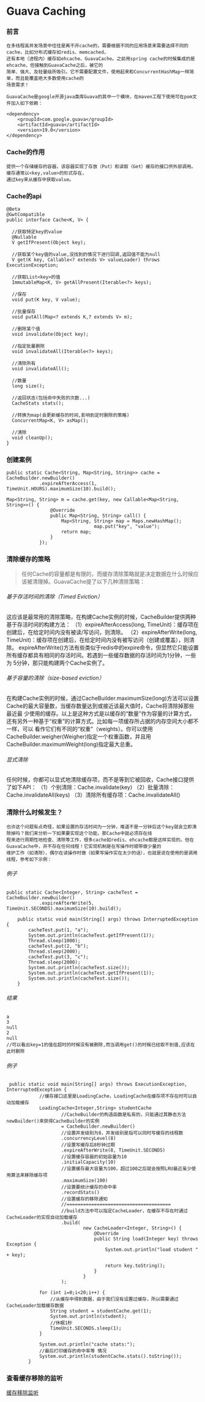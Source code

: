 # Guava Caching

### 前言
```
在多线程高并发场景中往往是离不开cache的，需要根据不同的应用场景来需要选择不同的cache，比如分布式缓存如redis、memcached，
还有本地（进程内）缓存如ehcache、GuavaCache。之前用spring cache的时候集成的是ehcache，但接触到GuavaCache之后，被它的
简单、强大、及轻量级所吸引。它不需要配置文件，使用起来和ConcurrentHashMap一样简单，而且能覆盖绝大多数使用cache的
场景需求！

GuavaCache是google开源java类库Guava的其中一个模块，在maven工程下使用可在pom文件加入如下依赖：
```

```
<dependency>  
    <groupId>com.google.guava</groupId>  
    <artifactId>guava</artifactId>  
    <version>19.0</version>  
</dependency>  
```

### Cache的作用
```
提供一个存储缓存的容器，该容器实现了存放（Put）和读取（Get）缓存的接口供外部调用。 缓存通常以<key,value>的形式存在，
通过key来从缓存中获取value。
```
### Cache的api
```
@Beta
@GwtCompatible
public interface Cache<K, V> {

  //获取特定key的value
  @Nullable
  V getIfPresent(Object key);

  //获取某个key值的value,没找到的情况下进行回调,返回值不能为null
  V get(K key, Callable<? extends V> valueLoader) throws ExecutionException;

  //获取List<key>的值
  ImmutableMap<K, V> getAllPresent(Iterable<?> keys);

  //保存
  void put(K key, V value);

  //批量保存
  void putAll(Map<? extends K,? extends V> m);

  //删除某个值
  void invalidate(Object key);

  //指定批量删除
  void invalidateAll(Iterable<?> keys);

  //清除所有
  void invalidateAll();

  //数量
  long size();

  //返回状态(包括命中失败的次数...)
  CacheStats stats();

  //转换为map(会更新缓存的时间,影响到定时删除的策略)
  ConcurrentMap<K, V> asMap();

  //清除
  void cleanUp();
}

```

### 创建案例
```
public static Cache<String, Map<String, String>> cache = CacheBuilder.newBuilder()
			.expireAfterAccess(1, TimeUnit.HOURS).maximumSize(10).build();

Map<String, String> m = cache.get(key, new Callable<Map<String, String>>() {
				@Override
				public Map<String, String> call() {
					Map<String, String> map = Maps.newHashMap();
                    			map.put("key", "value");
					return map;
				}
			});

```

### 清除缓存的策略

> 任何Cache的容量都是有限的，而缓存清除策略就是决定数据在什么时候应该被清理掉。GuavaCache提了以下几种清除策略：

###### 基于存活时间的清除（Timed Eviction）

这应该是最常用的清除策略，在构建Cache实例的时候，CacheBuilder提供两种基于存活时间的构建方法：
（1）expireAfterAccess(long, TimeUnit)：缓存项在创建后，在给定时间内没有被读/写访问，则清除。
（2）expireAfterWrite(long, TimeUnit)：缓存项在创建后，在给定时间内没有被写访问（创建或覆盖），则清除。
expireAfterWrite()方法有些类似于redis中的expire命令，但显然它只能设置所有缓存都具有相同的存活时间。若遇到一些缓存数据的存活时间为1分钟，一些为
5分钟，那只能构建两个Cache实例了。

###### 基于容量的清除（size-based eviction）

在构建Cache实例的时候，通过CacheBuilder.maximumSize(long)方法可以设置Cache的最大容量数，当缓存数量达到或接近该最大值时，Cache将清除掉那些最近最
少使用的缓存。以上是这种方式是以缓存的“数量”作为容量的计算方式，还有另外一种基于“权重”的计算方式。比如每一项缓存所占据的内存空间大小都不一样，可以
看作它们有不同的“权重”（weights）。你可以使用CacheBuilder.weigher(Weigher)指定一个权重函数，并且用CacheBuilder.maximumWeight(long)指定最大总重。

###### 显式清除

任何时候，你都可以显式地清除缓存项，而不是等到它被回收，Cache接口提供了如下API：
（1）个别清除：Cache.invalidate(key)
（2）批量清除：Cache.invalidateAll(keys)
（3）清除所有缓存项：Cache.invalidateAll()

### 清除什么时候发生？
```
也许这个问题有点奇怪，如果设置的存活时间为一分钟，难道不是一分钟后这个key就会立即清除掉吗？我们来分析一下如果要实现这个功能，那Cache中就必须存在线
程来进行周期性地检查、清除等工作，很多cache如redis、ehcache都是这样实现的。但在GuavaCache中，并不存在任何线程！它实现机制是在写操作时顺带做少量的
维护工作（如清除），偶尔在读操作时做（如果写操作实在太少的话），也就是说在使用的是调用线程，参考如下示例：
```
###### 例子
```
public static Cache<Integer, String> cacheTest = CacheBuilder.newBuilder()
			.expireAfterWrite(5, TimeUnit.SECONDS).maximumSize(10).build();
	
	public static void main(String[] args) throws InterruptedException {
		cacheTest.put(1, "a");
		System.out.println(cacheTest.getIfPresent(1));
		Thread.sleep(1000);
		cacheTest.put(2, "b");
		Thread.sleep(2000);
		cacheTest.put(3, "c");
		Thread.sleep(2000);
		System.out.println(cacheTest.size());
		System.out.println(cacheTest.getIfPresent(1));
		System.out.println(cacheTest.size());
	}
```
###### 结果
```
a
3
null
2
null
//可以看出key=1的值在超时的时候没有被删除,而当调用get()的时候已经取不到值,应该在此时删除
```

###### 例子
```
 public static void main(String[] args) throws ExecutionException, InterruptedException {
	        //缓存接口这里是LoadingCache，LoadingCache在缓存项不存在时可以自动加载缓存
	        LoadingCache<Integer,String> studentCache
	                //CacheBuilder的构造函数是私有的，只能通过其静态方法newBuilder()来获得CacheBuilder的实例
	                = CacheBuilder.newBuilder()
	                //设置并发级别为8，并发级别是指可以同时写缓存的线程数
	                .concurrencyLevel(8)
	                //设置写缓存后8秒钟过期
	                .expireAfterWrite(8, TimeUnit.SECONDS)
	                //设置缓存容器的初始容量为10
	                .initialCapacity(10)
	                //设置缓存最大容量为100，超过100之后就会按照LRU最近虽少使用算法来移除缓存项
	                .maximumSize(100)
	                //设置要统计缓存的命中率
	                .recordStats()
	                //设置缓存的移除通知
	                //======================================
	                //build方法中可以指定CacheLoader，在缓存不存在时通过CacheLoader的实现自动加载缓存
	                .build(
	                        new CacheLoader<Integer, String>() {
	                            @Override
	                            public String load(Integer key) throws Exception {
	                                System.out.println("load student " + key);
	                               
	                                return key.toString();
	                            }
	                        }
	                );

	        for (int i=0;i<20;i++) {
	            //从缓存中得到数据，由于我们没有设置过缓存，所以需要通过CacheLoader加载缓存数据
	            String student = studentCache.get(1);
	            System.out.println(student);
	            //休眠1秒
	            TimeUnit.SECONDS.sleep(1);
	        }

	        System.out.println("cache stats:");
	        //最后打印缓存的命中率等 情况
	        System.out.println(studentCache.stats().toString());
	    }
```

### 查看缓存移除的监听
[缓存移除监听](http://blog.csdn.net/aitangyong/article/details/53127605)

